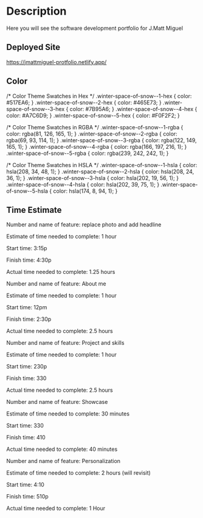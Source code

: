 # Description
Here you will see the software development portfolio for J.Matt Miguel


## Deployed Site
  https://jmattmiguel-protfolio.netlify.app/ 

## Color
/* Color Theme Swatches in Hex */
.winter-space-of-snow--1-hex { color: #517EA6; }
.winter-space-of-snow--2-hex { color: #465E73; }
.winter-space-of-snow--3-hex { color: #7B95A6; }
.winter-space-of-snow--4-hex { color: #A7C6D9; }
.winter-space-of-snow--5-hex { color: #F0F2F2; }

/* Color Theme Swatches in RGBA */
.winter-space-of-snow--1-rgba { color: rgba(81, 126, 165, 1); }
.winter-space-of-snow--2-rgba { color: rgba(69, 93, 114, 1); }
.winter-space-of-snow--3-rgba { color: rgba(122, 149, 165, 1); }
.winter-space-of-snow--4-rgba { color: rgba(166, 197, 216, 1); }
.winter-space-of-snow--5-rgba { color: rgba(239, 242, 242, 1); }

/* Color Theme Swatches in HSLA */
.winter-space-of-snow--1-hsla { color: hsla(208, 34, 48, 1); }
.winter-space-of-snow--2-hsla { color: hsla(208, 24, 36, 1); }
.winter-space-of-snow--3-hsla { color: hsla(202, 19, 56, 1); }
.winter-space-of-snow--4-hsla { color: hsla(202, 39, 75, 1); }
.winter-space-of-snow--5-hsla { color: hsla(174, 8, 94, 1); }
 
## Time Estimate

Number and name of feature: replace photo and add headline

Estimate of time needed to complete: 1 hour

Start time: 3:15p

Finish time: 4:30p

Actual time needed to complete: 1.25 hours

Number and name of feature: About me 

Estimate of time needed to complete: 1 hour

Start time: 12pm

Finish time: 2:30p

Actual time needed to complete: 2.5 hours

Number and name of feature: Project and skills

Estimate of time needed to complete: 1 hour

Start time: 230p

Finish time: 330

Actual time needed to complete: 2.5 hours

Number and name of feature: Showcase

Estimate of time needed to complete: 30 minutes

Start time: 330

Finish time: 410

Actual time needed to complete: 40 minutes

Number and name of feature: Personalization

Estimate of time needed to complete: 2 hours (will revisit)

Start time: 4:10

Finish time: 510p

Actual time needed to complete: 1 Hour

